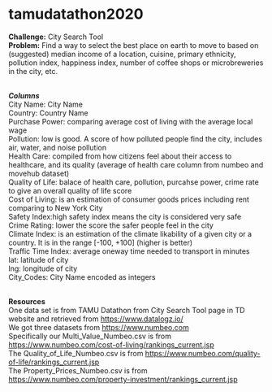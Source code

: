 # tamudatathon2020

**Challenge:** City Search Tool <br />
**Problem:** Find a way to select the best place on earth to move to based on (suggested) median income of a location, cuisine, primary ethnicity, pollution index, happiness index, number of coffee shops or microbreweries in the city, etc. <br /> <br />


***Columns***  <br />
City Name: City Name <br />
Country: Country Name <br />
Purchase Power: comparing average cost of living with the average local wage <br />
Pollution: low is good. A score of how polluted people find the city, includes air, water, and noise pollution <br />
Health Care: compiled from how citizens feel about their access to healthcare, and its quality (average of health care column from numbeo and movehub dataset) <br />
Quality of Life: balace of health care, pollution, purcahse power, crime rate to give an overall quality of life score <br />
Cost of Living: is an estimation of consumer goods prices including rent comparing to New York City <br />
Safety Index:high safety index means the city is considered very safe <br />
Crime Rating: lower the score the safer people feel in the city <br />
Climate Index: is an estimation of the climate likability of a given city or a country. It is in the range [-100, +100] (higher is better) <br />
Traffic Time Index: average oneway time needed to transport in minutes <br />
lat: latitude of city <br />
lng: longitude of city <br />
City_Codes: City Name encoded as integers  <br /> <br />



**Resources** <br />
One data set is from TAMU Datathon from City Search Tool page in TD website and retrieved from https://www.datalogz.io/ <br />
We got three datasets from https://www.numbeo.com <br />
Specifically our Multi_Value_Numbeo.csv is from https://www.numbeo.com/cost-of-living/rankings_current.jsp <br />
The Quality_of_Life_Numbeo.csv is from https://www.numbeo.com/quality-of-life/rankings_current.jsp <br />
The Property_Prices_Numbeo.csv is from https://www.numbeo.com/property-investment/rankings_current.jsp <br />



